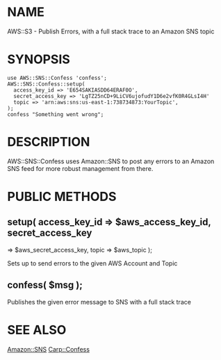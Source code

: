 # NAME

AWS::S3 - Publish Errors, with a full stack trace to an Amazon SNS
topic

# SYNOPSIS

    use AWS::SNS::Confess 'confess';
    AWS::SNS::Confess::setup(
      access_key_id => 'E654SAKIASDD64ERAF0O',
      secret_access_key => 'LgTZ25nCD+9LiCV6ujofudY1D6e2vfK0R4GLsI4H'
      topic => 'arn:aws:sns:us-east-1:738734873:YourTopic',
    );
    confess "Something went wrong";



# DESCRIPTION

AWS::SNS::Confess uses Amazon::SNS to post any errors to an Amazon SNS
feed for more robust management from there.



# PUBLIC METHODS

## setup( access_key_id => $aws_access_key_id, secret_access_key
=> $aws_secret_access_key, topic => $aws_topic );

Sets up to send errors to the given AWS Account and Topic

## confess( $msg );

Publishes the given error message to SNS with a full stack trace

# SEE ALSO

[Amazon::SNS](http://search.cpan.org/perldoc?Amazon::SNS)
[Carp::Confess](http://search.cpan.org/perldoc?Carp::Confess)